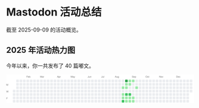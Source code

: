 # Mastodon 活动总结

截至 2025-09-09 的活动概览。

## 2025 年活动热力图

今年以来，你一共发布了 40 篇嘟文。

![Activity Heatmap](./heatmap.svg)